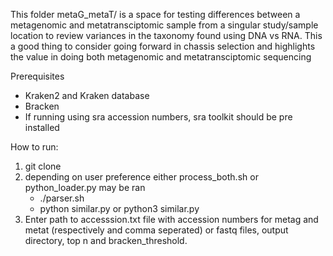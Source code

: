 This folder metaG_metaT/ is a space for testing differences between a metagenomic and metatransciptomic sample from a singular study/sample location 
to review variances in the taxonomy found using DNA vs RNA. This a good thing to consider going forward in chassis selection and highlights the value in doing
both metagenomic and metatransciptomic sequencing 

Prerequisites
- Kraken2 and Kraken database
- Bracken
- If running using sra accession numbers, sra toolkit should be pre installed

How to run:
1. git clone
2. depending on user preference either process_both.sh or python_loader.py may be ran
    - ./parser.sh
    - python similar.py or python3 similar.py
3. Enter path to accesssion.txt file with accession numbers for metag and metat (respectively and comma seperated) or fastq files, output directory, top n and bracken_threshold. 